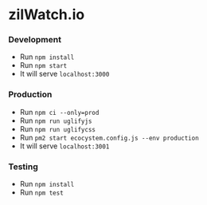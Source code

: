 # zilWatch.io

### Development

- Run `npm install`
- Run `npm start`
- It will serve `localhost:3000`

### Production

- Run `npm ci --only=prod`
- Run `npm run uglifyjs`
- Run `npm run uglifycss`
- Run `pm2 start ecocystem.config.js --env production`
- It will serve `localhost:3001`

### Testing

- Run `npm install`
- Run `npm test`

